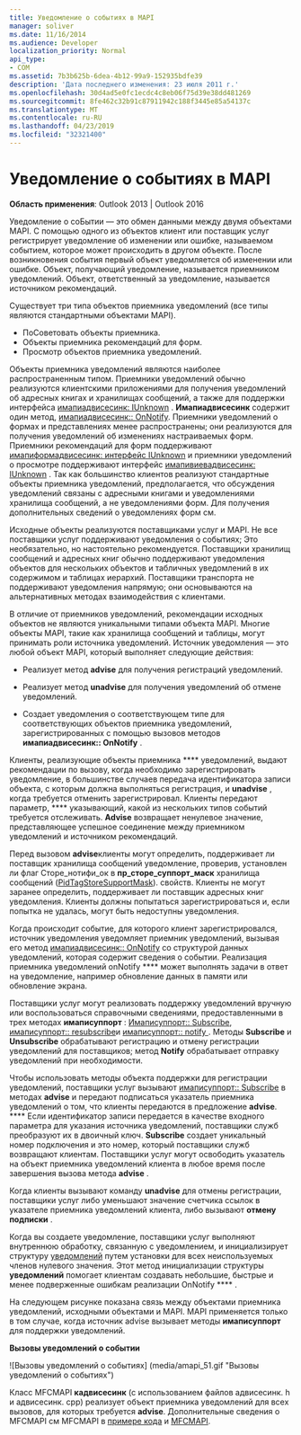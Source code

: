 ```yaml
---
title: Уведомление о событиях в MAPI
manager: soliver
ms.date: 11/16/2014
ms.audience: Developer
localization_priority: Normal
api_type:
- COM
ms.assetid: 7b3b625b-6dea-4b12-99a9-152935bdfe39
description: 'Дата последнего изменения: 23 июля 2011 г.'
ms.openlocfilehash: 30d4ad5e0fc1ecdc4c8eb06f75d39e38dd481269
ms.sourcegitcommit: 8fe462c32b91c87911942c188f3445e85a54137c
ms.translationtype: MT
ms.contentlocale: ru-RU
ms.lasthandoff: 04/23/2019
ms.locfileid: "32321400"
---
```

# <a name="event-notification-in-mapi"></a>Уведомление о событиях в MAPI

**Область применения**: Outlook 2013 | Outlook 2016 
  
Уведомление о соБытии — это обмен данными между двумя объектами MAPI. С помощью одного из объектов клиент или поставщик услуг регистрирует уведомление об изменении или ошибке, называемом событием, которое может происходить в другом объекте. После возникновения события первый объект уведомляется об изменении или ошибке. Объект, получающий уведомление, называется приемником уведомлений. Объект, ответственный за уведомление, называется источником рекомендаций.
  
Существует три типа объектов приемника уведомлений (все типы являются стандартными объектами MAPI).
  
- ПоСоветовать объекты приемника.   
- Объекты приемника рекомендаций для форм.  
- Просмотр объектов приемника уведомлений.
    
Объекты приемника уведомлений являются наиболее распространенным типом. Приемники уведомлений обычно реализуются клиентскими приложениями для получения уведомлений об адресных книгах и хранилищах сообщений, а также для поддержки интерфейса [имапиадвисесинк: IUnknown](imapiadvisesinkiunknown.md) . **Имапиадвисесинк** содержит один метод, [имапиадвисесинк:: OnNotify](imapiadvisesink-onnotify.md). Приемники уведомлений о формах и представлениях менее распространены; они реализуются для получения уведомлений об изменениях настраиваемых форм. Приемники рекомендаций для форм поддерживают [имапиформадвисесинк: интерфейс IUnknown](imapiformadvisesinkiunknown.md) и приемники уведомлений о просмотре поддерживают интерфейс [имапивиевадвисесинк: IUnknown](imapiviewadvisesinkiunknown.md) . Так как большинство клиентов реализуют стандартные объекты приемника уведомлений, предполагается, что обсуждения уведомлений связаны с адресными книгами и уведомлениями хранилища сообщений, а не уведомлениями форм. Для получения дополнительных сведений о уведомлениях форм [](mapi-forms-notifications.md) см. [](writing-form-server-code.md)
  
Исходные объекты реализуются поставщиками услуг и MAPI. Не все поставщики услуг поддерживают уведомления о событиях; Это необязательно, но настоятельно рекомендуется. Поставщики хранилищ сообщений и адресных книг обычно поддерживают уведомления объектов для нескольких объектов и табличных уведомлений в их содержимом и таблицах иерархий. Поставщики транспорта не поддерживают уведомления напрямую; они основываются на альтернативных методах взаимодействия с клиентами.
  
В отличие от приемников уведомлений, рекомендации исходных объектов не являются уникальными типами объекта MAPI. Многие объекты MAPI, такие как хранилища сообщений и таблицы, могут принимать роли источника уведомлений. Источник уведомления — это любой объект MAPI, который выполняет следующие действия:
  
- Реализует метод **advise** для получения регистраций уведомлений. 
    
- Реализует метод **unadvise** для получения уведомлений об отмене уведомлений. 
    
- Создает уведомления о соответствующем типе для соответствующих объектов приемника уведомлений, зарегистрированных с помощью вызовов методов **имапиадвисесинк:: OnNotify** . 
    
Клиенты, реализующие объекты приемника **** уведомлений, выдают рекомендации по вызову, когда необходимо зарегистрировать уведомление, в большинстве случаев передача идентификатора записи объекта, с которым должна выполняться регистрация, и **unadvise** , когда требуется отменить зарегистрировал. Клиенты передают параметр, **** указывающий, какой из нескольких типов событий требуется отслеживать. **Advise** возвращает ненулевое значение, представляющее успешное соединение между приемником уведомлений и источником рекомендаций. 
  
Перед вызовом **advise**клиенты могут определить, поддерживает ли поставщик хранилища сообщений уведомление, проверив, установлен ли флаг Сторе_нотифи_ок в **пр_сторе_суппорт_маск** хранилища сообщений ([PidTagStoreSupportMask](pidtagstoresupportmask-canonical-property.md)). свойств. Клиенты не могут заранее определить, поддерживает ли поставщик адресных книг уведомления. Клиенты должны попытаться зарегистрироваться и, если попытка не удалась, могут быть недоступны уведомления.
  
Когда происходит событие, для которого клиент зарегистрировался, источник уведомления уведомляет приемник уведомлений, вызывая его метод [имапиадвисесинк:: OnNotify](imapiadvisesink-onnotify.md) со структурой данных уведомлений, которая содержит сведения о событии. Реализация приемника уведомлений onNotify **** может выполнять задачи в ответ на уведомление, например обновление данных в памяти или обновление экрана. 
  
Поставщики услуг могут реализовать поддержку уведомлений вручную или воспользоваться справочными сведениями, предоставленными в трех методах **имаписуппорт** : [Имаписуппорт:: Subscribe](imapisupport-subscribe.md), [имаписуппорт:: resubscribe](imapisupport-unsubscribe.md)и [имаписуппорт:: notify ](imapisupport-notify.md). Методы **Subscribe** и **Unsubscribe** обрабатывают регистрацию и отмену регистрации уведомлений для поставщиков; метод **Notify** обрабатывает отправку уведомлений при необходимости. 
  
Чтобы использовать методы объекта поддержки для регистрации уведомлений, поставщики услуг вызывают [имаписуппорт:: Subscribe](imapisupport-subscribe.md) в методах **advise** и передают подписаться указатель приемника уведомлений о том, что клиенты передаются в предложение **advise**. **** Если идентификатор записи передается в качестве входного параметра для указания источника уведомлений, поставщики служб преобразуют их в двоичный ключ. **Subscribe** создает уникальный номер подключения и это номер, который поставщики служб возвращают клиентам. Поставщики услуг могут освободить указатель на объект приемника уведомлений клиента в любое время после завершения вызова метода **advise** . 
  
Когда клиенты вызывают команду **unadvise** для отмены регистрации, поставщики услуг либо уменьшают значение счетчика ссылок в указателе приемника уведомлений клиента, либо вызывают **отмену подписки** . 
  
Когда вы создаете уведомление, поставщики услуг выполняют внутреннюю обработку, связанную с уведомлением, и инициализирует структуру [уведомлений](notification.md) путем установки для всех неиспользуемых членов нулевого значения. Этот метод инициализации структуры **уведомлений** помогает клиентам создавать небольшие, быстрые и менее подверженные ошибкам реализации OnNotify **** . 
  
На следующем рисунке показана связь между объектами приемника уведомлений, исходными объектами и MAPI. MAPI применяется только в том случае, когда источник advise вызывает методы **имаписуппорт** для поддержки уведомлений. 
  
**Вызовы уведомлений о событии**
  
![Вызовы уведомлений о событиях] (media/amapi_51.gif "Вызовы уведомлений о событиях")
  
Класс MFCMAPI **кадвисесинк** (с использованием файлов адвисесинк. h и адвисесинк. cpp) реализует объект приемника уведомлений для всех вызовов, для которых требуется **advise**. Дополнительные сведения о MFCMAPI см MFCMAPI в [примере кода](mfcmapi-as-a-code-sample.md) и [MFCMAPI](https://go.microsoft.com/fwlink/?LinkId=124154).
  


